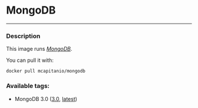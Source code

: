 # **MongoDB**
___

### Description


This image runs [*MongoDB*](https://www.mongodb.com).

You can pull it with:

    docker pull mcapitanio/mongodb

### Available tags:

- MongoDB 3.0 ([3.0](https://github.com/mcapitanio/docker-mongodb/blob/3.0/Dockerfile), [latest](https://github.com/mcapitanio/docker-mongodb/blob/latest/Dockerfile))
